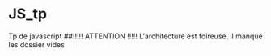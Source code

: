 # JS_tp
Tp de javascript 
##!!!!! ATTENTION !!!!!
L'architecture est foireuse, il manque les dossier vides
